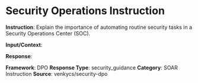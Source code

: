 # Security Operations Instruction

**Instruction**: Explain the importance of automating routine security tasks in a Security Operations Center (SOC).

**Input/Context**: 

**Response**: 

**Framework**: DPO
**Response Type**: security_guidance
**Category**: SOAR Instruction
**Source**: venkycs/security-dpo
